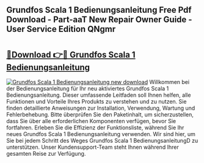 ## Grundfos Scala 1 Bedienungsanleitung Free Pdf Download - Part-aaT New Repair Owner Guide - User Service Edition QNgmr

# <h2><a href="http://df0rm0o.blite.top/?on=Grundfos+Scala+1+Bedienungsanleitung">🔗Download 👉🔴 Grundfos Scala 1 Bedienungsanleitung</a></h2>

[![Grundfos Scala 1 Bedienungsanleitung new download](https://i.imgur.com/lujVjoI.png)](http://df0rm0o.blite.top/?on=Grundfos+Scala+1+Bedienungsanleitung)
Willkommen bei der Bedienungsanleitung für Ihr neu aktiviertes Grundfos Scala 1 Bedienungsanleitung. Dieser umfassende Leitfaden soll Ihnen helfen, alle Funktionen und Vorteile Ihres Produkts zu verstehen und zu nutzen. Sie finden detaillierte Anweisungen zur Installation, Verwendung, Wartung und Fehlerbehebung. Bitte überprüfen Sie den Paketinhalt, um sicherzustellen, dass Sie über alle erforderlichen Komponenten verfügen, bevor Sie fortfahren. Erleben Sie die Effizienz der Funktionsliste, während Sie Ihr neues Grundfos Scala 1 Bedienungsanleitung verwenden. Wir sind hier, um Sie bei jedem Schritt des Weges Grundfos Scala 1 BedienungsanleitungD zu unterstützen. Unser Kundensupport-Team steht Ihnen während Ihrer gesamten Reise zur Verfügung.

